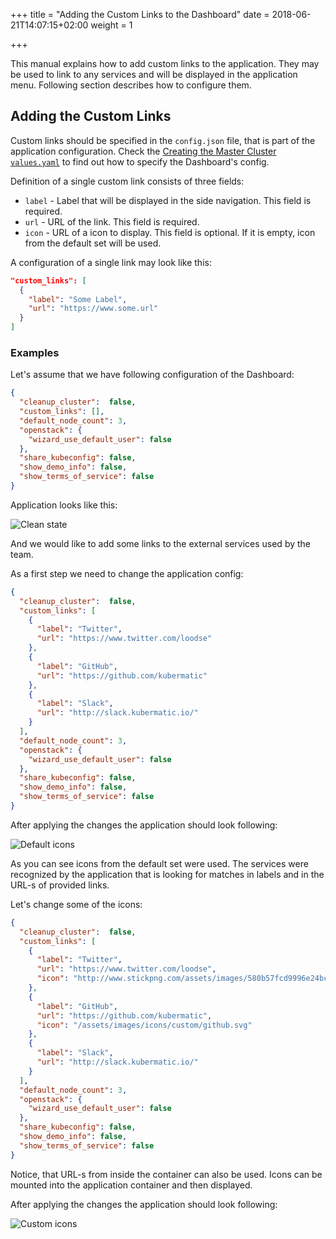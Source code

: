 +++
title = "Adding the Custom Links to the Dashboard"
date = 2018-06-21T14:07:15+02:00
weight = 1

+++

This manual explains how to add custom links to the application. They may be used to link to any services and will
be displayed in the application menu. Following section describes how to configure them.

## Adding the Custom Links

Custom links should be specified in the `config.json` file, that is part of the application configuration.
Check the [Creating the Master Cluster `values.yaml`](../../installation/install_kubermatic/_manual/#creating-the-master-cluster-values-yaml)
to find out how to specify the Dashboard's config.

Definition of a single custom link consists of three fields:

- `label` - Label that will be displayed in the side navigation. This field is required.
- `url` - URL of the link. This field is required.
- `icon` - URL of a icon to display. This field is optional. If it is empty, icon from the default set will be used.

A configuration of a single link may look like this:

```json
"custom_links": [
  {
    "label": "Some Label",
    "url": "https://www.some.url"
  }
]
```

### Examples

Let's assume that we have following configuration of the Dashboard:

```json
{
  "cleanup_cluster":  false,
  "custom_links": [],
  "default_node_count": 3,
  "openstack": {
    "wizard_use_default_user": false
  },
  "share_kubeconfig": false,
  "show_demo_info": false,
  "show_terms_of_service": false
}
```

Application looks like this:

![Clean state](/img/advanced/custom_links/clean.png)

And we would like to add some links to the external services used by the team.

As a first step we need to change the application config:

```json
{
  "cleanup_cluster":  false,
  "custom_links": [
    {
      "label": "Twitter",
      "url": "https://www.twitter.com/loodse"
    },
    {
      "label": "GitHub",
      "url": "https://github.com/kubermatic"
    },
    {
      "label": "Slack",
      "url": "http://slack.kubermatic.io/"
    }
  ],
  "default_node_count": 3,
  "openstack": {
    "wizard_use_default_user": false
  },
  "share_kubeconfig": false,
  "show_demo_info": false,
  "show_terms_of_service": false
}
```

After applying the changes the application should look following:

![Default icons](/img/advanced/custom_links/default_icons.png)

As you can see icons from the default set were used. The services were recognized by the application that is looking
for matches in labels and in the URL-s of provided links.

Let's change some of the icons:

```json
{
  "cleanup_cluster":  false,
  "custom_links": [
    {
      "label": "Twitter",
      "url": "https://www.twitter.com/loodse",
      "icon": "http://www.stickpng.com/assets/images/580b57fcd9996e24bc43c53e.png"
    },
    {
      "label": "GitHub",
      "url": "https://github.com/kubermatic",
      "icon": "/assets/images/icons/custom/github.svg"
    },
    {
      "label": "Slack",
      "url": "http://slack.kubermatic.io/"
    }
  ],
  "default_node_count": 3,
  "openstack": {
    "wizard_use_default_user": false
  },
  "share_kubeconfig": false,
  "show_demo_info": false,
  "show_terms_of_service": false
}
```

Notice, that URL-s from inside the container can also be used. Icons can be mounted into
the application container and then displayed.

After applying the changes the application should look following:

![Custom icons](/img/advanced/custom_links/custom_icons.png)
